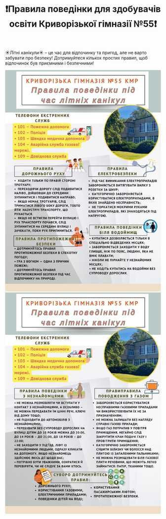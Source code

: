 ﻿---
title: ❗️Правила поведінки для здобувачів освіти Криворізької гімназії №55❗️
---

☀️Літні канікули☀️ – це час для відпочинку та пригод, але не варто забувати про безпеку! Дотримуйтеся кількох простих правил, щоб відпочинок був приємними і безпечними!

![](1.jpg)
![](2.jpg)

